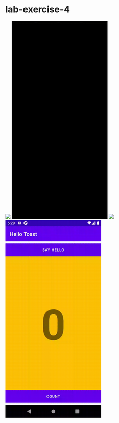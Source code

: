 # lab-exercise-4
<img width="300" src = "LAB4/Two.activity.challenge/twoactivitychallenge.gif"/>
<img width="300" src = "LAB4/Two.activity/twoactivities.gif"/>
<img width="300" src = "LAB4/Two.activity/twoactivitieschallenge.gif"/>
<img width="300" src = "LAB4/Twoactivityhomework/twoactivityhomework.gif"/>
